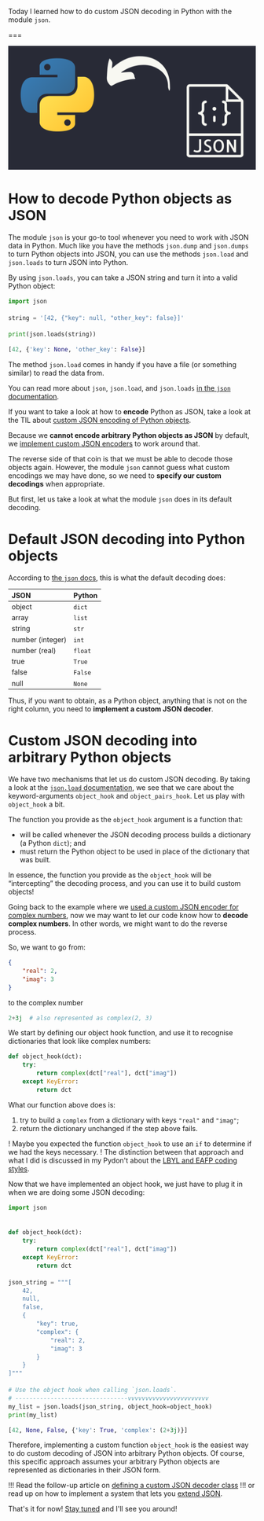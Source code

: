 Today I learned how to do custom JSON decoding in Python with the module `json`.

===

![A solid background with an arrow going from a JSON logo into the Python logo.](thumbnail.webp)

# How to decode Python objects as JSON

The module `json` is your go-to tool whenever you need to work with JSON data in Python.
Much like you have the methods `json.dump` and `json.dumps` to turn Python objects into JSON,
you can use the methods `json.load` and `json.loads` to turn JSON into Python.

By using `json.loads`,
you can take a JSON string and turn it into a valid Python object:

```py
import json

string = '[42, {"key": null, "other_key": false}]'

print(json.loads(string))
```
```py
[42, {'key': None, 'other_key': False}]
```

The method `json.load` comes in handy if you have a file (or something similar) to read the data from.

You can read more about `json`, `json.load`, and `json.loads` [in the `json` documentation][json].

If you want to take a look at how to **encode** Python as JSON,
take a look at the TIL about [custom JSON encoding of Python objects][til-json-encode].

Because we **cannot encode arbitrary Python objects as JSON** by default,
we [implement custom JSON encoders][til-json-encode] to work around that.

The reverse side of that coin is that we must be able to decode those objects again.
However, the module `json` cannot guess what custom encodings we may have done,
so we need to **specify our custom decodings** when appropriate.

But first, let us take a look at what the module `json` does in its default decoding.


# Default JSON decoding into Python objects

According to [the `json` docs][json],
this is what the default decoding does:

| JSON | Python |
| :- | :- |
| object | `dict` |
| array | `list` |
| string | `str` |
| number (integer) | `int` |
| number (real) | `float` |
| true | `True` |
| false | `False` |
| null | `None` |

Thus, if you want to obtain, as a Python object,
anything that is not on the right column,
you need to **implement a custom JSON decoder**.


# Custom JSON decoding into arbitrary Python objects

We have two mechanisms that let us do custom JSON decoding.
By taking a look at the [`json.load` documentation][json-load],
we see that we care about the keyword-arguments `object_hook` and `object_pairs_hook`.
Let us play with `object_hook` a bit.

The function you provide as the `object_hook` argument is a function that:
 - will be called whenever the JSON decoding process builds a dictionary (a Python `dict`); and
 - must return the Python object to be used in place of the dictionary that was built.

In essence, the function you provide as the `object_hook` will be “intercepting” the decoding process,
and you can use it to build custom objects!

Going back to the example where we [used a custom JSON encoder for complex numbers][til-json-encode-example],
now we may want to let our code know how to **decode complex numbers**.
In other words, we might want to do the reverse process.

So, we want to go from:

```json
{
    "real": 2,
    "imag": 3
}
```

to the complex number

```py
2+3j  # also represented as complex(2, 3)
```

We start by defining our object hook function,
and use it to recognise dictionaries that look like complex numbers:

```py
def object_hook(dct):
    try:
        return complex(dct["real"], dct["imag"])
    except KeyError:
        return dct
```

What our function above does is:

 1. try to build a `complex` from a dictionary with keys `"real"` and `"imag"`;
 2. return the dictionary unchanged if the step above fails.

! Maybe you expected the function `object_hook` to use an `if` to determine if we had the keys necessary.
! The distinction between that approach and what I did is discussed in my Pydon't about the [LBYL and EAFP coding styles][pydont-lbyl-eafp].

Now that we have implemented an object hook,
we just have to plug it in when we are doing some JSON decoding:

```py
import json


def object_hook(dct):
    try:
        return complex(dct["real"], dct["imag"])
    except KeyError:
        return dct

json_string = """[
    42,
    null,
    false,
    {
        "key": true,
        "complex": {
            "real": 2,
            "imag": 3
        }
    }
]"""

# Use the object hook when calling `json.loads`.
# --------------------------------vvvvvvvvvvvvvvvvvvvvvvv
my_list = json.loads(json_string, object_hook=object_hook)
print(my_list)
```
```py
[42, None, False, {'key': True, 'complex': (2+3j)}]
```

Therefore,
implementing a custom function `object_hook` is the easiest way to do custom decoding of JSON into arbitrary Python objects.
Of course, this specific approach assumes your arbitrary Python objects are represented as dictionaries in their JSON form.

!!! Read the follow-up article on [defining a custom JSON decoder class][til-json-decoder]
!!! or read up on how to implement a system that lets you [extend JSON][extend-json].


[til-json-encode]: /blog/til/custom-json-encoder
[til-json-encode-example]: /blog/til/custom-json-encoder#custom-json-encoding-of-python-objects
[pydont-lbyl-eafp]: /blog/pydonts/eafp-and-lbyl-coding-styles
[extend-json]: /blog/custom-json-encoder-and-decoder
[til-json-decoder]: /blog/til/custom-json-decoder-part-2
[json]: https://docs.python.org/3/library/json.html
[json-load]: https://docs.python.org/3/library/json.html#json.load

That's it for now! [Stay tuned][subscribe] and I'll see you around!

[subscribe]: /subscribe
